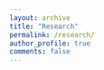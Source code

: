```yaml
---
layout: archive
title: "Research"
permalink: /research/
author_profile: true
comments: false
---
```


<!-- {% for post in site.research reversed %}
  {% include archive-single.html %}
{% endfor %} -->
